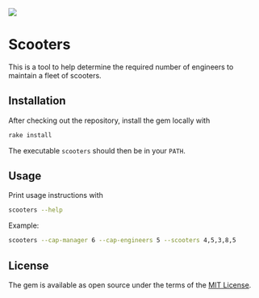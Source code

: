 ![](https://travis-ci.org/Leopard2A5/scooter-maintenance.svg?branch=master)

# Scooters

This is a tool to help determine the required number of engineers to maintain a fleet of scooters.

## Installation

After checking out the repository, install the gem locally with
```bash
rake install
```
The executable `scooters` should then be in your `PATH`.

## Usage

Print usage instructions with
```bash
scooters --help
```

Example:
```bash
scooters --cap-manager 6 --cap-engineers 5 --scooters 4,5,3,8,5
```

## License

The gem is available as open source under the terms of the [MIT License](http://opensource.org/licenses/MIT).

